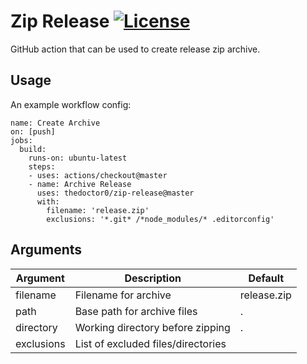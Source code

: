 # Zip Release [![License](https://img.shields.io/github/license/TheDoctor0/zip-release)](https://github.com/TheDoctor0/zip-release/blob/master/LICENSE)
GitHub action that can be used to create release zip archive.

## Usage
An example workflow config:
```
name: Create Archive
on: [push]
jobs:
  build:
    runs-on: ubuntu-latest
    steps:
    - uses: actions/checkout@master
    - name: Archive Release
      uses: thedoctor0/zip-release@master
      with:
        filename: 'release.zip'
        exclusions: '*.git* /*node_modules/* .editorconfig'
```

## Arguments
| Argument | Description | Default |
|---|---|---|
| filename | Filename for archive | release.zip |
| path | Base path for archive files | . |
| directory | Working directory before zipping | . |
| exclusions | List of excluded files/directories | |
